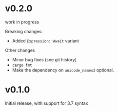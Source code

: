 # v0.2.0

work in progress

Breaking changes:

* Added `Expression::Await` variant

Other changes

* Minor bug fixes (see git history)
* `cargo fmt`
* Make the dependency on `unicode_names2` optional.

# v0.1.0

Initial release, with support for 3.7 syntax
